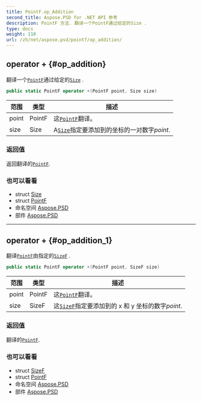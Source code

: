 ```yaml
---
title: PointF.op_Addition
second_title: Aspose.PSD for .NET API 参考
description: PointF 方法. 翻译一个PointF通过给定的Size .
type: docs
weight: 110
url: /zh/net/aspose.psd/pointf/op_addition/
---
```

## operator + {#op_addition}

翻译一个[`PointF`](../)通过给定的[`Size`](../../size/) .

```csharp
public static PointF operator +(PointF point, Size size)
```

| 范围 | 类型 | 描述 |
| --- | --- | --- |
| point | PointF | 这[`PointF`](../)翻译。 |
| size | Size | A[`Size`](../../size/)指定要添加到的坐标的一对数字*point*. |

### 返回值

返回翻译的[`PointF`](../).

### 也可以看看

* struct [Size](../../size/)
* struct [PointF](../)
* 命名空间 [Aspose.PSD](../../pointf/)
* 部件 [Aspose.PSD](../../../)

---

## operator + {#op_addition_1}

翻译[`PointF`](../)由指定的[`SizeF`](../../sizef/) .

```csharp
public static PointF operator +(PointF point, SizeF size)
```

| 范围 | 类型 | 描述 |
| --- | --- | --- |
| point | PointF | 这[`PointF`](../)翻译。 |
| size | SizeF | 这[`SizeF`](../../sizef/)指定要添加到的 x 和 y 坐标的数字*point*. |

### 返回值

翻译的[`PointF`](../).

### 也可以看看

* struct [SizeF](../../sizef/)
* struct [PointF](../)
* 命名空间 [Aspose.PSD](../../pointf/)
* 部件 [Aspose.PSD](../../../)


